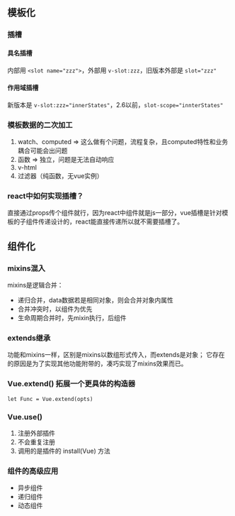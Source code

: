 ## 模板化
### 插槽
#### 具名插槽
内部用 `<slot name="zzz">`，外部用 `v-slot:zzz`，旧版本外部是 `slot="zzz"`

#### 作用域插槽
新版本是 `v-slot:zzz="innerStates"`，2.6以前，`slot-scope="innterStates"`

### 模板数据的二次加工
1. watch、computed => 这么做有个问题，流程复杂，且computed特性和业务耦合可能会出问题
2. 函数 => 独立，问题是无法自动响应
3. v-html
4. 过滤器（纯函数，无vue实例）

### react中如何实现插槽？
直接通过props传个组件就行，因为react中组件就是js一部分，vue插槽是针对模板的子组件传递设计的，react能直接传递所以就不需要插槽了。

## 组件化
### mixins混入
mixins是逻辑合并：
- 递归合并，data数据若是相同对象，则会合并对象内属性
- 合并冲突时，以组件为优先
- 生命周期合并时，先mixin执行，后组件

### extends继承
功能和mixins一样，区别是mixins以数组形式传入，而extends是对象；
它存在的原因是为了实现其他功能附带的，凑巧实现了mixins效果而已。

### Vue.extend() 拓展一个更具体的构造器
`let Func = Vue.extend(opts)`

### Vue.use()
1. 注册外部插件
2. 不会重复注册
3. 调用的是插件的 install(Vue) 方法

### 组件的高级应用
- 异步组件
- 递归组件
- 动态组件
